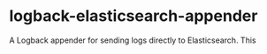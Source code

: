 logback-elasticsearch-appender
==============================

A Logback appender for sending logs directly to Elasticsearch. This 

